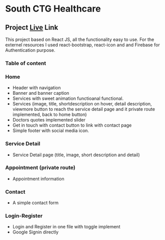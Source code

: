 # South CTG Healthcare

## Project [Live](https://south-ctg-healthcare.firebaseapp.com/) Link

This project based on React JS, all the functionality easy to use. For the externel resources I used react-bootstrap, react-icon and and Firebase for Authentication purpose. 

### Table of content
### Home
  * Header with navigation
  * Banner and banner caption
  * Services with sweet animation functioanal functional.
  * Services (image, title, shortdescription on hover, 
      detail description, viewmore button to reach the
      service detail page and it private route implemented, back to home button)
  * Doctors quotes implemented slider
  * Get in touch with contact button to link with contact page
  * Simple footer with social media icon. 

### Service Detail
  * Service Detail page (title, image, short description and detail)

### Appointment (private route)
 * Appointment information

### Contact
* A simple contact form

### Login-Register
 * Login and Register in one file with toggle implement
 * Google Signin directly